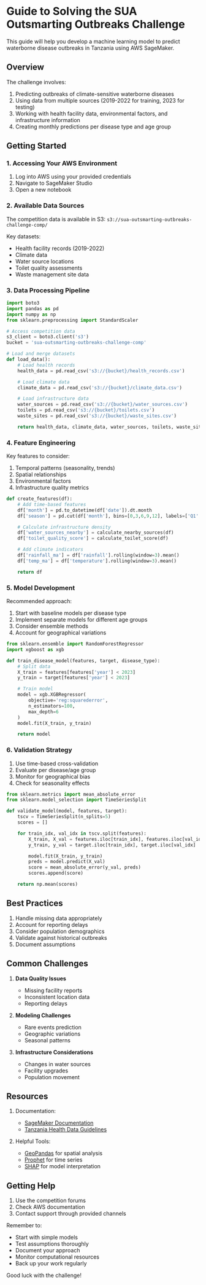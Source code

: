 # Guide to Solving the SUA Outsmarting Outbreaks Challenge

This guide will help you develop a machine learning model to predict waterborne disease outbreaks in Tanzania using AWS SageMaker.

## Overview

The challenge involves:

1. Predicting outbreaks of climate-sensitive waterborne diseases
2. Using data from multiple sources (2019-2022 for training, 2023 for testing)
3. Working with health facility data, environmental factors, and infrastructure information
4. Creating monthly predictions per disease type and age group

## Getting Started

### 1. Accessing Your AWS Environment

1. Log into AWS using your provided credentials
2. Navigate to SageMaker Studio
3. Open a new notebook

### 2. Available Data Sources

The competition data is available in S3: `s3://sua-outsmarting-outbreaks-challenge-comp/`

Key datasets:

- Health facility records (2019-2022)
- Climate data
- Water source locations
- Toilet quality assessments
- Waste management site data

### 3. Data Processing Pipeline

```python
import boto3
import pandas as pd
import numpy as np
from sklearn.preprocessing import StandardScaler

# Access competition data
s3_client = boto3.client('s3')
bucket = 'sua-outsmarting-outbreaks-challenge-comp'

# Load and merge datasets
def load_data():
    # Load health records
    health_data = pd.read_csv('s3://{bucket}/health_records.csv')

    # Load climate data
    climate_data = pd.read_csv('s3://{bucket}/climate_data.csv')

    # Load infrastructure data
    water_sources = pd.read_csv('s3://{bucket}/water_sources.csv')
    toilets = pd.read_csv('s3://{bucket}/toilets.csv')
    waste_sites = pd.read_csv('s3://{bucket}/waste_sites.csv')

    return health_data, climate_data, water_sources, toilets, waste_sites
```

### 4. Feature Engineering

Key features to consider:

1. Temporal patterns (seasonality, trends)
2. Spatial relationships
3. Environmental factors
4. Infrastructure quality metrics

```python
def create_features(df):
    # Add time-based features
    df['month'] = pd.to_datetime(df['date']).dt.month
    df['season'] = pd.cut(df['month'], bins=[0,3,6,9,12], labels=['Q1','Q2','Q3','Q4'])

    # Calculate infrastructure density
    df['water_sources_nearby'] = calculate_nearby_sources(df)
    df['toilet_quality_score'] = calculate_toilet_score(df)

    # Add climate indicators
    df['rainfall_ma'] = df['rainfall'].rolling(window=3).mean()
    df['temp_ma'] = df['temperature'].rolling(window=3).mean()

    return df
```

### 5. Model Development

Recommended approach:

1. Start with baseline models per disease type
2. Implement separate models for different age groups
3. Consider ensemble methods
4. Account for geographical variations

```python
from sklearn.ensemble import RandomForestRegressor
import xgboost as xgb

def train_disease_model(features, target, disease_type):
    # Split data
    X_train = features[features['year'] < 2023]
    y_train = target[features['year'] < 2023]

    # Train model
    model = xgb.XGBRegressor(
        objective='reg:squarederror',
        n_estimators=100,
        max_depth=6
    )
    model.fit(X_train, y_train)

    return model
```

### 6. Validation Strategy

1. Use time-based cross-validation
2. Evaluate per disease/age group
3. Monitor for geographical bias
4. Check for seasonality effects

```python
from sklearn.metrics import mean_absolute_error
from sklearn.model_selection import TimeSeriesSplit

def validate_model(model, features, target):
    tscv = TimeSeriesSplit(n_splits=5)
    scores = []

    for train_idx, val_idx in tscv.split(features):
        X_train, X_val = features.iloc[train_idx], features.iloc[val_idx]
        y_train, y_val = target.iloc[train_idx], target.iloc[val_idx]

        model.fit(X_train, y_train)
        preds = model.predict(X_val)
        score = mean_absolute_error(y_val, preds)
        scores.append(score)

    return np.mean(scores)
```

## Best Practices

1. Handle missing data appropriately
2. Account for reporting delays
3. Consider population demographics
4. Validate against historical outbreaks
5. Document assumptions

## Common Challenges

1. **Data Quality Issues**

   - Missing facility reports
   - Inconsistent location data
   - Reporting delays

2. **Modeling Challenges**

   - Rare events prediction
   - Geographic variations
   - Seasonal patterns

3. **Infrastructure Considerations**
   - Changes in water sources
   - Facility upgrades
   - Population movement

## Resources

1. Documentation:

   - [SageMaker Documentation](https://docs.aws.amazon.com/sagemaker/)
   - [Tanzania Health Data Guidelines](https://www.healthdata.org/tanzania)

2. Helpful Tools:
   - [GeoPandas](https://geopandas.org/) for spatial analysis
   - [Prophet](https://facebook.github.io/prophet/) for time series
   - [SHAP](https://shap.readthedocs.io/) for model interpretation

## Getting Help

1. Use the competition forums
2. Check AWS documentation
3. Contact support through provided channels

Remember to:

- Start with simple models
- Test assumptions thoroughly
- Document your approach
- Monitor computational resources
- Back up your work regularly

Good luck with the challenge!
